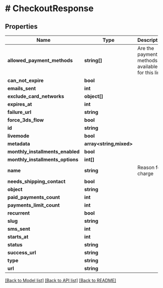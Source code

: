 # # CheckoutResponse

## Properties

Name | Type | Description | Notes
------------ | ------------- | ------------- | -------------
**allowed_payment_methods** | **string[]** | Are the payment methods available for this link | [optional]
**can_not_expire** | **bool** |  | [optional]
**emails_sent** | **int** |  | [optional]
**exclude_card_networks** | **object[]** |  | [optional]
**expires_at** | **int** |  | [optional]
**failure_url** | **string** |  | [optional]
**force_3ds_flow** | **bool** |  | [optional]
**id** | **string** |  |
**livemode** | **bool** |  |
**metadata** | **array<string,mixed>** |  | [optional]
**monthly_installments_enabled** | **bool** |  | [optional]
**monthly_installments_options** | **int[]** |  | [optional]
**name** | **string** | Reason for charge |
**needs_shipping_contact** | **bool** |  | [optional]
**object** | **string** |  |
**paid_payments_count** | **int** |  | [optional]
**payments_limit_count** | **int** |  | [optional]
**recurrent** | **bool** |  | [optional]
**slug** | **string** |  | [optional]
**sms_sent** | **int** |  | [optional]
**starts_at** | **int** |  | [optional]
**status** | **string** |  | [optional]
**success_url** | **string** |  | [optional]
**type** | **string** |  | [optional]
**url** | **string** |  | [optional]

[[Back to Model list]](../../README.md#models) [[Back to API list]](../../README.md#endpoints) [[Back to README]](../../README.md)
